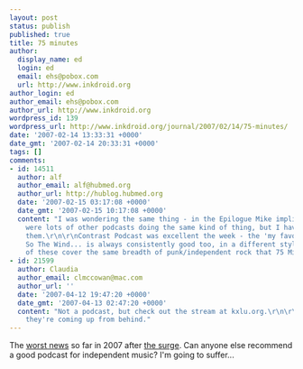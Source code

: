 ```yaml
---
layout: post
status: publish
published: true
title: 75 minutes
author:
  display_name: ed
  login: ed
  email: ehs@pobox.com
  url: http://www.inkdroid.org
author_login: ed
author_email: ehs@pobox.com
author_url: http://www.inkdroid.org
wordpress_id: 139
wordpress_url: http://www.inkdroid.org/journal/2007/02/14/75-minutes/
date: '2007-02-14 13:33:31 +0000'
date_gmt: '2007-02-14 20:33:31 +0000'
tags: []
comments:
- id: 14511
  author: alf
  author_email: alf@hubmed.org
  author_url: http://hublog.hubmed.org
  date: '2007-02-15 03:17:08 +0000'
  date_gmt: '2007-02-15 10:17:08 +0000'
  content: "I was wondering the same thing - in the Epilogue Mike implied that there
    were lots of other podcasts doing the same kind of thing, but I haven't found
    them.\r\n\r\nContrast Podcast was excellent the week - the 'my favourite 45' edition.
    So The Wind... is always consistently good too, in a different style. Neither
    of these cover the same breadth of punk/independent rock that 75 Minutes did though."
- id: 21599
  author: Claudia
  author_email: clmccowan@mac.com
  author_url: ''
  date: '2007-04-12 19:47:20 +0000'
  date_gmt: '2007-04-13 02:47:20 +0000'
  content: "Not a podcast, but check out the stream at kxlu.org.\r\n\r\n\r\nThe kids,
    they're coming up from behind."
---
```


<p>The <a href="http://75minutes.com/podcast/75-minutes-epilogue/">worst news</a> so far in 2007 after <a href="http://en.wikipedia.org/wiki/Iraq_War_troop_surge_of_2007">the surge</a>. Can anyone else recommend a good podcast for independent music? I'm going to suffer...</p>
